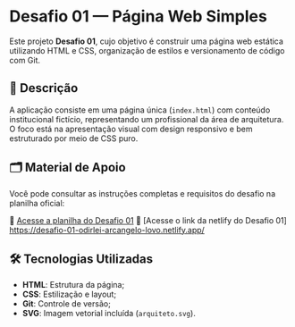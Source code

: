 # Desafio 01 — Página Web Simples

Este projeto **Desafio 01**, cujo objetivo é construir uma página web estática utilizando HTML e CSS, organização de estilos e versionamento de código com Git.

## 📄 Descrição

A aplicação consiste em uma página única (`index.html`) com conteúdo institucional fictício, representando um profissional da área de arquitetura. O foco está na apresentação visual com design responsivo e bem estruturado por meio de CSS puro.

## 🗂️ Material de Apoio

Você pode consultar as instruções completas e requisitos do desafio na planilha oficial:

🔗 [Acesse a planilha do Desafio 01](https://docs.google.com/spreadsheets/d/1VQmfCXWu-KzmN-SKMI4KVqf9cZRUVWAG1eWx5bzWOxk/edit?gid=0#gid=0)
🔗 [Acesse o link da netlify do Desafio 01] https://desafio-01-odirlei-arcangelo-lovo.netlify.app/

## 🛠️ Tecnologias Utilizadas

- **HTML**: Estrutura da página;
- **CSS**: Estilização e layout;
- **Git**: Controle de versão;
- **SVG**: Imagem vetorial incluída (`arquiteto.svg`).

